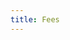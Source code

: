 ```yaml
---
title: Fees
---
```


<ExternalRedirect href="https://docs.abax.org/protocol/V1/concepts/advanced-topics/fees" />
